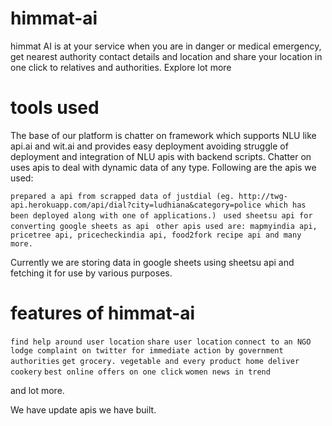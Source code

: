 # himmat-ai

himmat AI is at your service when you are in danger or medical emergency, get nearest authority contact details and location and share your location in one click to relatives and authorities. Explore lot more

# tools used

The base of our platform is chatter on framework which supports NLU like api.ai and wit.ai and provides easy deployment avoiding struggle of deployment and integration of NLU apis with backend scripts.
Chatter on uses apis to deal with dynamic data of any type. Following are the apis we used:

``prepared a api from scrapped data of justdial (eg. http://twg-api.herokuapp.com/api/dial?city=ludhiana&category=police which has been deployed along with one of applications.)``
`` used sheetsu api for converting google sheets as api``
`` other apis used are: mapmyindia api, pricetree api, pricecheckindia api, food2fork recipe api and many more.``

Currently we are storing data in google sheets using sheetsu api and fetching it for use by various purposes.

# features of himmat-ai

``find help around user location``
``share user location``
``connect to an NGO``
``lodge complaint on twitter for immediate action by government authorities``
``get grocery. vegetable and every product home deliver``
``cookery``
``best online offers on one click``
``women news in trend``

and lot more.

We have update apis we have built.
